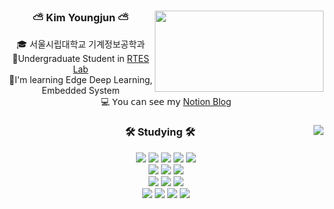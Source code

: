 <div align="center">
<img align='right' src="https://mazassumnida.wtf/api/v2/generate_badge?boj=youngjr0527" width="270" height="130">
  
### ⛅️ Kim Youngjun ⛅️ 

  🎓 서울시립대학교 기계정보공학과
    <br>
  🏫Undergraduate Student in [RTES Lab](https://sites.google.com/view/rteslab/home?authuser=0)   
  📖I'm learning Edge Deep Learning, Embedded System <br>
  💻 𝖸𝗈𝗎 𝖼𝖺𝗇 𝗌𝖾𝖾 𝗆𝗒 [Notion Blog](https://www.notion.so/Note-5c1f9df962424d219a0385913e7bc8d5)
  <br>
 
</div>

<div align="center">

  <img align="right" src="https://github-readme-stats.vercel.app/api/top-langs/?username=youngjr0527&layout=compact&hide=javascript,css,scss&theme=dracula&langs_count=8"/>
  
  ### 🛠 Studying 🛠
   <img src="https://img.shields.io/badge/Python-3776AB?style=flat&logo=python&logoColor=white"/>
  <img src="https://img.shields.io/badge/C-00599C?style=flat&logo=c%2B%2B&logoColor=white"/>
  <img src="https://img.shields.io/badge/C++-5A29E4?style=flat&logo=c%2B%2B&logoColor=white"/>
  <img src="https://img.shields.io/badge/Git-F05032?style=flat&logo=git&logoColor=white"/>
  <img src="https://img.shields.io/badge/Linux-FF9900?style=flat-square&logo=Linux&logoColor=white"/>
  <br>
  <img src="https://img.shields.io/badge/Raspberry Pi-A22846?style=flat-square&logo=Raspberry Pi&logoColor=white"/>
  <img src="https://img.shields.io/badge/Arduino-00979D?style=flat-square&logo=Arduino&logoColor=white"/>
  <img src="https://img.shields.io/badge/MySQL-4479A1?style=flat&logo=mysql&logoColor=white"/>
<br> <img src="https://img.shields.io/badge/Firebase-FFCA28?style=flat-square&logo=Firebase&logoColor=white"/>
  <img src="https://img.shields.io/badge/Amazon AWS-232F3E?style=flat-square&logo=Amazon AWS&logoColor=white"/>  <img src="https://img.shields.io/badge/Docker-2496ED?style=flat-square&logo=Docker&logoColor=white"/> 
  <br>  <img src="https://img.shields.io/badge/PyTorch-EE4C2C?style=flat-square&logo=PyTorch&logoColor=white"/> <img src="https://img.shields.io/badge/TensorFlow-FF6F00?style=flat-square&logo=TensorFlow&logoColor=white"/>
  <img src="https://img.shields.io/badge/OpenCV-5C3EE8?style=flat-square&logo=OpenCV&logoColor=white"/>
  <img src="https://img.shields.io/badge/FIWARE-00B4E6?style=flat-square&logo=FIWARE&logoColor=white"/>


</div>
